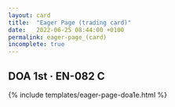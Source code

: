 ```yaml
---
layout: card
title:  "Eager Page (trading card)"
date:   2022-06-25 08:44:00 +0100
permalink: eager-page_(card)
incomplete: true
---
```


## DOA 1st &middot; EN-082 C

{% include templates/eager-page-doa1e.html %}
